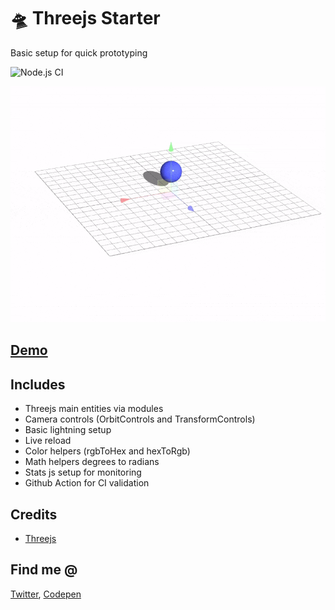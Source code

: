 # :flying_saucer: Threejs Starter

Basic setup for quick prototyping

![Node.js CI](https://github.com/iondrimba/threejs-starter/workflows/Node.js%20CI/badge.svg)

![Image Title](https://raw.githubusercontent.com/iondrimba/images/master/threejs-starter.gif)

## [Demo](https://iondrimba.github.io/threejs-starter/public/index.html)

## Includes

* Threejs main entities via modules
* Camera controls (OrbitControls and TransformControls)
* Basic lightning setup
* Live reload
* Color helpers (rgbToHex and hexToRgb)
* Math helpers degrees to radians
* Stats js setup for monitoring
* Github Action for CI validation

## Credits

* [Threejs](https://threejs.org/)

## Find me @

[Twitter](https://twitter.com/code__music), [Codepen](https://codepen.io/iondrimba/)
